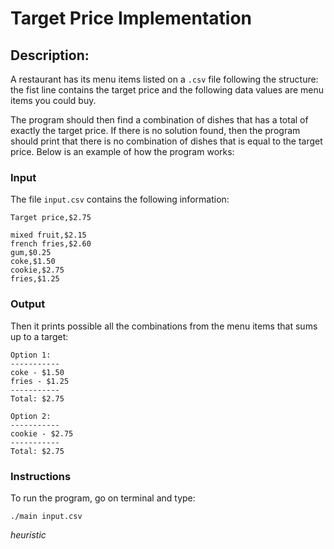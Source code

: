 # Target Price Implementation

## Description:

A restaurant has its menu items listed on a `.csv` file following the structure: the fist line contains the target price and the following data values are menu items you could buy. 

The program should then find a combination of dishes that has a total of exactly the target price. If there is no solution found, then the program should print that there is no combination of dishes that is equal to the target price. Below is an example of how the program works:

### Input

The file `input.csv` contains the following information:

```
Target price,$2.75

mixed fruit,$2.15
french fries,$2.60
gum,$0.25
coke,$1.50
cookie,$2.75
fries,$1.25
```

### Output

Then it prints possible all the combinations from the menu items that sums up to a target:

```
Option 1:
-----------
coke - $1.50
fries - $1.25
-----------
Total: $2.75

Option 2:
-----------
cookie - $2.75
-----------
Total: $2.75
```

### Instructions

To run the program, go on terminal and type:

`./main input.csv`

*heuristic*
